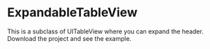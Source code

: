 # ExpandableTableView
This is a subclass of UITableView where you can expand the header. Download the project and see the example.

